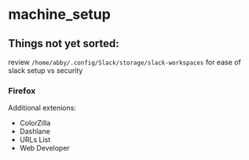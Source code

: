 # machine_setup

## Things not yet sorted:
review `/home/abby/.config/Slack/storage/slack-workspaces` for ease of slack setup vs security

### Firefox

Additional extenions:
* ColorZilla
* Dashlane
* URLs List
* Web Developer

